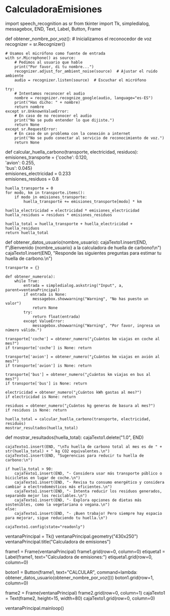 # CalculadoraEmisiones
import speech_recognition as sr
from tkinter import Tk, simpledialog, messagebox, END, Text, Label, Button, Frame

def obtener_nombre_por_voz():
    # Inicializamos el reconocedor de voz
    recognizer = sr.Recognizer()

    # Usamos el micrófono como fuente de entrada
    with sr.Microphone() as source:
        # Pedimos al usuario que hable
        print("Por favor, di tu nombre...")  
        recognizer.adjust_for_ambient_noise(source)  # Ajustar el ruido ambiente
        audio = recognizer.listen(source)  # Escuchar el micrófono

    try:
        # Intentamos reconocer el audio
        nombre = recognizer.recognize_google(audio, language="es-ES")
        print("Has dicho: " + nombre)
        return nombre
    except sr.UnknownValueError:
        # En caso de no reconocer el audio
        print("No se pudo entender lo que dijiste.")
        return None
    except sr.RequestError:
        # En caso de un problema con la conexión a internet
        print("No se pudo conectar al servicio de reconocimiento de voz.")
        return None

def calcular_huella_carbono(transporte, electricidad, residuos):
    emisiones_transporte = {'coche': 0.120,  
                            'avion': 0.255,  
                            'bus': 0.045}    
    emisiones_electricidad = 0.233  
    emisiones_residuos = 0.8   

    huella_transporte = 0
    for modo, km in transporte.items():
        if modo in emisiones_transporte:
            huella_transporte += emisiones_transporte[modo] * km
    
    huella_electricidad = electricidad * emisiones_electricidad
    huella_residuos = residuos * emisiones_residuos
    
    huella_total = huella_transporte + huella_electricidad + huella_residuos
    return huella_total

def obtener_datos_usuario(nombre_usuario):
    cajaTexto1.insert(END, f"¡Bienvenido {nombre_usuario} a la calculadora de huella de carbono!\n")
    cajaTexto1.insert(END, "Responde las siguientes preguntas para estimar tu huella de carbono.\n")
    
    transporte = {}

    def obtener_numero(a):
        while True:
            entrada = simpledialog.askstring("Input", a, parent=ventanaPrincipal)
            if entrada is None:  
                messagebox.showwarning("Warning", "No has puesto un valor")
                return None
            try:
                return float(entrada)
            except ValueError:
                messagebox.showwarning("Warning", "Por favor, ingresa un número válido.")
    
    transporte['coche'] = obtener_numero("¿Cuántos km viajas en coche al mes?")
    if transporte['coche'] is None: return

    transporte['avion'] = obtener_numero("¿Cuántos km viajas en avión al mes?")
    if transporte['avion'] is None: return  

    transporte['bus'] = obtener_numero("¿Cuántos km viajas en bus al mes?")
    if transporte['bus'] is None: return  

    electricidad = obtener_numero("¿Cuántos kWh gastas al mes?")
    if electricidad is None: return  

    residuos = obtener_numero("¿Cuántos kg generas de basura al mes?")
    if residuos is None: return  

    huella_total = calcular_huella_carbono(transporte, electricidad, residuos)
    mostrar_resultados(huella_total)

def mostrar_resultados(huella_total):
    cajaTexto1.delete("1.0", END)
    
    cajaTexto1.insert(END, "\nTu huella de carbono total al mes es de " + str(huella_total) + " kg CO2 equivalentes.\n")
    cajaTexto1.insert(END, "Sugerencias para reducir tu huella de carbono:\n")
    
    if huella_total > 90:
        cajaTexto1.insert(END, "- Considera usar más transporte público o bicicletas en lugar de coche.\n")
        cajaTexto1.insert(END, "- Revisa tu consumo energético y considera cambiar a electrodomésticos más eficientes.\n")
        cajaTexto1.insert(END, "- Intenta reducir los residuos generados, separando mejor los reciclables.\n")
        cajaTexto1.insert(END, "- Explora opciones de dietas más sostenibles, como la vegetariana o vegana.\n")
    else:
        cajaTexto1.insert(END, "- ¡Buen trabajo! Pero siempre hay espacio para mejorar, sigue reduciendo tu huella.\n")
    
    cajaTexto1.config(state="readonly") 

ventanaPrincipal = Tk()
ventanaPrincipal.geometry("430x250")
ventanaPrincipal.title("Calculadora de emisiones")

frame1 = Frame(ventanaPrincipal)
frame1.grid(row=0, column=0)
etiqueta1 = Label(frame1, text="Calculadora de emisiones:")
etiqueta1.grid(row=0, column=0)

boton1 = Button(frame1, text="CALCULAR", command=lambda: obtener_datos_usuario(obtener_nombre_por_voz()))
boton1.grid(row=1, column=0)

frame2 = Frame(ventanaPrincipal)
frame2.grid(row=0, column=1)
cajaTexto1 = Text(frame2, height=15, width=80)
cajaTexto1.grid(row=0, column=0)

ventanaPrincipal.mainloop()
